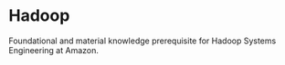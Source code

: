 # Hadoop
Foundational and material knowledge prerequisite for Hadoop Systems Engineering at Amazon. 
